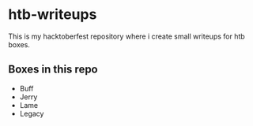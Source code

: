 # htb-writeups

This is my hacktoberfest repository where i create small writeups for htb boxes.

## Boxes in this repo
- Buff
- Jerry
- Lame
- Legacy

